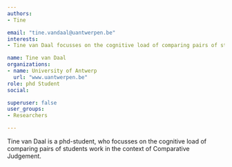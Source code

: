 ```yaml
---
authors:
- Tine

email: "tine.vandaal@uantwerpen.be"
interests:
- Tine van Daal focusses on the cognitive load of comparing pairs of students' work in the context of Comparative Judgement.

name: Tine van Daal
organizations:
- name: University of Antwerp
  url: "www.uantwerpen.be"
role: phd Student
social:

superuser: false
user_groups:
- Researchers

---
```


Tine van Daal is a phd-student, who focusses on the cognitive load of comparing pairs of students work in the context of Comparative Judgement.
